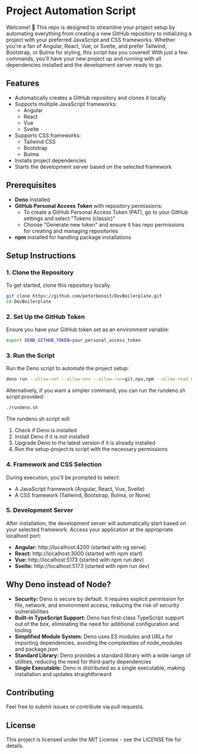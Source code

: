# Project Automation Script

Welcome! 🎉 This repo is designed to streamline your project setup by automating everything from creating a new GitHub repository to initializing a project with your preferred JavaScript and CSS frameworks. Whether you're a fan of Angular, React, Vue, or Svelte, and prefer Tailwind, Bootstrap, or Bulma for styling, this script has you covered! With just a few commands, you'll have your new project up and running with all dependencies installed and the development server ready to go.

## Features

- Automatically creates a GitHub repository and clones it locally
- Supports multiple JavaScript frameworks:
  - Angular
  - React
  - Vue
  - Svelte
- Supports CSS frameworks:
  - Tailwind CSS
  - Bootstrap
  - Bulma
- Installs project dependencies
- Starts the development server based on the selected framework

## Prerequisites

- **Deno** installed
- **GitHub Personal Access Token** with repository permissions:
  - To create a GitHub Personal Access Token (PAT), go to your GitHub settings and select "Tokens (classic)"
  - Choose "Generate new token" and ensure it has repo permissions for creating and managing repositories
- **npm** installed for handling package installations

## Setup Instructions

### 1. Clone the Repository

To get started, clone this repository locally:

```bash
git clone https://github.com/peterbenoit/DevBoilerplate.git
cd DevBoilerplate
```

### 2. Set Up the GitHub Token

Ensure you have your GitHub token set as an environment variable:

```bash
export DENO_GITHUB_TOKEN=your_personal_access_token
```

### 3. Run the Script

Run the Deno script to automate the project setup:

```bash
deno run --allow-net --allow-env --allow-run=git,npx,npm --allow-read setup-project.ts
```

Alternatively, if you want a simpler command, you can run the rundeno.sh script provided:

```bash
./rundeno.sh
```

The rundeno.sh script will:
1. Check if Deno is installed
2. Install Deno if it is not installed
3. Upgrade Deno to the latest version if it is already installed
4. Run the setup-project.ts script with the necessary permissions

### 4. Framework and CSS Selection

During execution, you'll be prompted to select:
- A JavaScript framework (Angular, React, Vue, Svelte)
- A CSS framework (Tailwind, Bootstrap, Bulma, or None)

### 5. Development Server

After installation, the development server will automatically start based on your selected framework. Access your application at the appropriate localhost port:

- **Angular:** http://localhost:4200 (started with ng serve)
- **React:** http://localhost:3000 (started with npm start)
- **Vue:** http://localhost:5173 (started with npm run dev)
- **Svelte:** http://localhost:5173 (started with npm run dev)

## Why Deno instead of Node?

- **Security:** Deno is secure by default. It requires explicit permission for file, network, and environment access, reducing the risk of security vulnerabilities
- **Built-in TypeScript Support:** Deno has first-class TypeScript support out of the box, eliminating the need for additional configuration and tooling
- **Simplified Module System:** Deno uses ES modules and URLs for importing dependencies, avoiding the complexities of node_modules and package.json
- **Standard Library:** Deno provides a standard library with a wide range of utilities, reducing the need for third-party dependencies
- **Single Executable:** Deno is distributed as a single executable, making installation and updates straightforward

## Contributing

Feel free to submit issues or contribute via pull requests.

## License

This project is licensed under the MIT License - see the LICENSE file for details.
